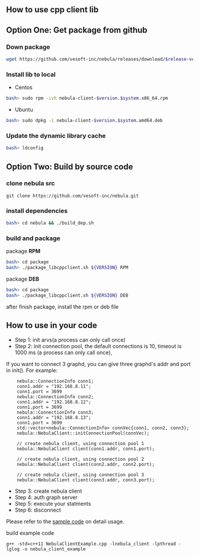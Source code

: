 How to use cpp client lib
--------------------------------------------

## Option One: Get package from github

### Down package

```bash
wget https://github.com/vesoft-inc/nebula/releases/download/$release-version/nebula-client-$version.$system.x86_64.rpm
```

### Install lib to local

- Centos

```bash
bash> sudo rpm -ivh nebula-client-$version.$system.x86_64.rpm
```

- Ubuntu

```bash
bash> sudo dpkg -i nebula-client-$version.$system.amd64.deb
```

### Update the dynamic library cache

```bash
bash> ldconfig
```

## Option Two: Build by source code

### clone nebula src

```
git clone https://github.com/vesoft-inc/nebula.git
```

### install dependencies

```bash
bash> cd nebula && ./build_dep.sh
```

### build and package

package **RPM**

```bash
bash> cd package
bash> ./package_libcppclient.sh ${VERSION} RPM
```

package **DEB**

```bash
bash> cd package
bash> ./package_libcppclient.sh ${VERSION} DEB
```

after finish package, install the rpm or deb file

## How to use in your code

- Step 1: init arvs(a process can only call once)
- Step 2: init connection pool, the default connections is 10, timeout is 1000 ms (a process can only call once),

If you want to connect 3 graphd, you can give three graphd's addr and port in init(). For example:

```
    nebula::ConnectionInfo conn1;
    conn1.addr = "192.168.8.11";
    conn1.port = 3699
    nebula::ConnectionInfo conn2;
    conn1.addr = "192.168.8.12";
    conn1.port = 3699
    nebula::ConnectionInfo conn3;
    conn1.addr = "192.168.8.13";
    conn1.port = 3699
    std::vector<nebula::ConnectionInfo> connVec{conn1, conn2, conn3};
    nebula::NebulaClient::initConnectionPool(connVec);

    // create nebula client, using connection pool 1
    nebula::NebulaClient client(conn1.addr, conn1.port);

    // create nebula client, using connection pool 2
    nebula::NebulaClient client(conn2.addr, conn2.port);

    // create nebula client, using connection pool 3
    nebula::NebulaClient client(conn3.addr, conn3.port);
```

- Step 3: create nebula client
- Step 4: auth graph server
- Step 5: execute your statments
- Step 6: disconnect

Please refer to the [sample code](NebulaClientExample.cpp) on detail usage.

build example code

```
g++ -std=c++11 NebulaClientExample.cpp -lnebula_client -lpthread -lglog -o nebula_client_example
```
